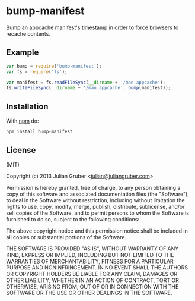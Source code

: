 
# bump-manifest

Bump an appcache manifest's timestamp in order to force browsers to recache
contents.

## Example

```js
var bump = require('bump-manifest');
var fs = require('fs');

var manifest = fs.readFileSync(__dirname + '/man.appcache');
fs.writeFileSync(__dirname + '/man.appcache', bump(manifest));
```

## Installation

With [npm](https://npmjs.org) do:

```bash
npm install bump-manifest
```

## License

(MIT)

Copyright (c) 2013 Julian Gruber &lt;julian@juliangruber.com&gt;

Permission is hereby granted, free of charge, to any person obtaining a copy of
this software and associated documentation files (the "Software"), to deal in
the Software without restriction, including without limitation the rights to
use, copy, modify, merge, publish, distribute, sublicense, and/or sell copies
of the Software, and to permit persons to whom the Software is furnished to do
so, subject to the following conditions:

The above copyright notice and this permission notice shall be included in all
copies or substantial portions of the Software.

THE SOFTWARE IS PROVIDED "AS IS", WITHOUT WARRANTY OF ANY KIND, EXPRESS OR
IMPLIED, INCLUDING BUT NOT LIMITED TO THE WARRANTIES OF MERCHANTABILITY,
FITNESS FOR A PARTICULAR PURPOSE AND NONINFRINGEMENT. IN NO EVENT SHALL THE
AUTHORS OR COPYRIGHT HOLDERS BE LIABLE FOR ANY CLAIM, DAMAGES OR OTHER
LIABILITY, WHETHER IN AN ACTION OF CONTRACT, TORT OR OTHERWISE, ARISING FROM,
OUT OF OR IN CONNECTION WITH THE SOFTWARE OR THE USE OR OTHER DEALINGS IN THE
SOFTWARE.
